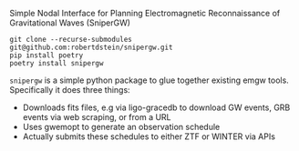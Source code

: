Simple Nodal Interface for Planning Electromagnetic Reconnaissance of Gravitational Waves (SniperGW)

```
git clone --recurse-submodules git@github.com:robertdstein/snipergw.git
pip install poetry
poetry install snipergw
```

`snipergw` is a simple python package to glue together existing emgw tools.
Specifically it does three things:
* Downloads fits files, e.g via ligo-gracedb to download GW events, GRB events via web scraping, or from a URL
* Uses gwemopt to generate an observation schedule
* Actually submits these schedules to either ZTF or WINTER via APIs